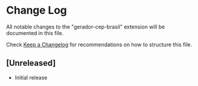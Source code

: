 # Change Log

All notable changes to the "gerador-cep-brasil" extension will be documented in this file.

Check [Keep a Changelog](http://keepachangelog.com/) for recommendations on how to structure this file.

## [Unreleased]

- Initial release